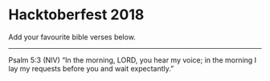 # Hacktoberfest 2018 

Add your favourite bible verses below.

----
Psalm 5:3 (NIV) “In the morning, LORD, you hear my voice; in the morning I lay my requests before you and wait expectantly.”
